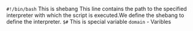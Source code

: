 `#!/bin/bash` This is shebang 
This line contains the path to the specified interpreter with which the script is executed.We define the shebang to define the interpreter.
`$#` This is special variable 
`domain` - Varibles 

